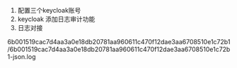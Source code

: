 1. 配置三个keycloak账号
2. keycloak 添加日志审计功能
3. 日志对接



6b001519cac7d4aa3a0e18db20781aa960611c470f12dae3aa6708510e1c72b1/6b001519cac7d4aa3a0e18db20781aa960611c470f12dae3aa6708510e1c72b1-json.log